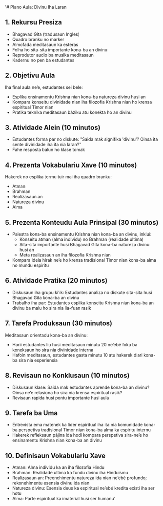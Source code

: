 '# Plano Aula: Divinu Iha Laran

## 1. Rekursu Presiza

- Bhagavad Gita (tradusaun Ingles)
- Quadro branku no marker 
- Almofada meditasaun ka esteras
- Folha ho sita-sita importante kona-ba an divinu
- Reprodutor audio ba musika meditasaun
- Kadernu no pen ba estudantes

## 2. Objetivu Aula

Iha final aula ne’e, estudantes sei bele:
- Esplika ensinamentu Krishna nian kona-ba natureza divinu husi an
- Kompara konseitu divinidade nian iha filozofia Krishna nian ho krensa espiritual Timor nian
- Pratika teknika meditasaun báziku atu konekta ho an divinu

## 3. Atividade Alein (10 minutos)

- Estudantes forma par no diskute: "Saida mak signifika 'divinu'? Oinsa ita sente divinidade iha ita nia laran?"
- Fahe resposta balun ho klase tomak

## 4. Prezenta Vokabulariu Xave (10 minutos)

Hakerek no esplika termu tuir mai iha quadro branku:
- Atman
- Brahman
- Realizasaun an
- Natureza divinu
- Alma

## 5. Prezenta Konteudu Aula Prinsipal (30 minutos)

- Palestra kona-ba ensinamentu Krishna nian kona-ba an divinu, inklui:
  - Konseitu atman (alma individu) no Brahman (realidade ultima)
  - Sita-sita importante husi Bhagavad Gita kona-ba natureza divinu husi an
  - Meta realizasaun an iha filozofia Krishna nian
- Kompara ideia hirak ne’e ho krensa tradisional Timor nian kona-ba alma no mundu espiritu

## 6. Atividade Pratika (20 minutos)

- Diskusaun iha grupu ki'ik: Estudantes analiza no diskute sita-sita husi Bhagavad Gita kona-ba an divinu
- Trabalho iha par: Estudantes esplika konseitu Krishna nian kona-ba an divinu ba malu ho sira nia lia-fuan rasik

## 7. Tarefa Produksaun (30 minutos)

Meditasaun orientadu kona-ba an divinu:
- Harii estudantes liu husi meditasaun minutu 20 ne’ebé foka ba koneksaun ho sira nia divinidade interna
- Hafoin meditasaun, estudantes gasta minutu 10 atu hakerek diari kona-ba sira nia esperiensia

## 8. Revisaun no Konklusaun (10 minutos)

- Diskusaun klase: Saida mak estudantes aprende kona-ba an divinu? Oinsa ne’e relasiona ho sira nia krensa espiritual rasik?
- Revisaun rapida husi pontu importante husi aula

## 9. Tarefa ba Uma

- Entrevista ema matenek ka lider espiritual iha ita nia komunidade kona-ba perspetiva tradisional Timor nian kona-ba alma ka espiritu internu
- Hakerek refleksaun pájina ida hodi kompara perspetiva sira-ne’e ho ensinamentu Krishna nian kona-ba an divinu

## 10. Definisaun Vokabulariu Xave

- Atman: Alma individu ka an iha filozofia Hindu
- Brahman: Realidade ultima ka fundu divino iha Hinduismu
- Realizasaun an: Preenchimentu natureza ida nian ne’ebé profundo; rekonehimentu esensia divinu ida nian
- Natureza divinu: Esensia deus ka espiritual ne’ebé kredita existi iha ser hotu
- Alma: Parte espiritual ka imaterial husi ser humanu'